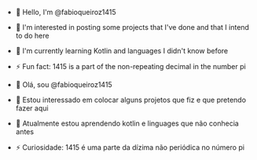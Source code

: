 - 👋 Hello, I'm @fabioqueiroz1415
- 👀 I'm interested in posting some projects that I've done and that I intend to do here
- 🌱 I'm currently learning Kotlin and languages I didn't know before
- ⚡ Fun fact: 1415 is a part of the non-repeating decimal in the number pi

- 👋 Olá, sou @fabioqueiroz1415
- 👀 Estou interessado em colocar alguns projetos que fiz e que pretendo fazer aqui
- 🌱 Atualmente estou aprendendo kotlin e linguages que não conhecia antes
- ⚡ Curiosidade: 1415 é uma parte da dízima não periódica no número pi
